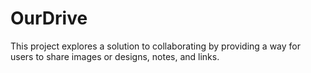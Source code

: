# OurDrive

This project explores a solution to collaborating by providing a way for users to share images or designs, notes, and links.  

